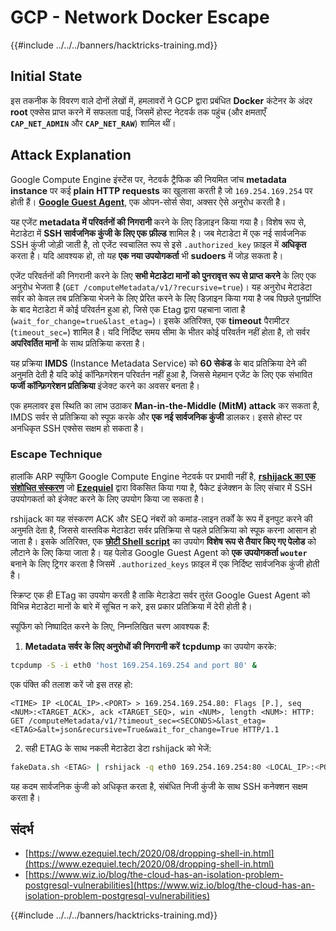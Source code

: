 # GCP - Network Docker Escape

{{#include ../../../banners/hacktricks-training.md}}

## Initial State

इस तकनीक के विवरण वाले दोनों लेखों में, हमलावरों ने GCP द्वारा प्रबंधित **Docker** कंटेनर के अंदर **root** एक्सेस प्राप्त करने में सफलता पाई, जिसमें होस्ट नेटवर्क तक पहुंच (और क्षमताएँ **`CAP_NET_ADMIN`** और **`CAP_NET_RAW`**) शामिल थीं।

## Attack Explanation

Google Compute Engine इंस्टेंस पर, नेटवर्क ट्रैफिक की नियमित जांच **metadata instance** पर कई **plain HTTP requests** का खुलासा करती है जो `169.254.169.254` पर होती हैं। [**Google Guest Agent**](https://github.com/GoogleCloudPlatform/guest-agent), एक ओपन-सोर्स सेवा, अक्सर ऐसे अनुरोध करती है।

यह एजेंट **metadata में परिवर्तनों की निगरानी** करने के लिए डिज़ाइन किया गया है। विशेष रूप से, मेटाडेटा में **SSH सार्वजनिक कुंजी के लिए एक फ़ील्ड** शामिल है। जब मेटाडेटा में एक नई सार्वजनिक SSH कुंजी जोड़ी जाती है, तो एजेंट स्वचालित रूप से इसे `.authorized_key` फ़ाइल में **अधिकृत** करता है। यदि आवश्यक हो, तो यह **एक नया उपयोगकर्ता** भी **sudoers** में जोड़ सकता है।

एजेंट परिवर्तनों की निगरानी करने के लिए **सभी मेटाडेटा मानों को पुनरावृत्त रूप से प्राप्त करने** के लिए एक अनुरोध भेजता है (`GET /computeMetadata/v1/?recursive=true`)। यह अनुरोध मेटाडेटा सर्वर को केवल तब प्रतिक्रिया भेजने के लिए प्रेरित करने के लिए डिज़ाइन किया गया है जब पिछले पुनर्प्राप्ति के बाद मेटाडेटा में कोई परिवर्तन हुआ हो, जिसे एक Etag द्वारा पहचाना जाता है (`wait_for_change=true&last_etag=`)। इसके अतिरिक्त, एक **timeout** पैरामीटर (`timeout_sec=`) शामिल है। यदि निर्दिष्ट समय सीमा के भीतर कोई परिवर्तन नहीं होता है, तो सर्वर **अपरिवर्तित मानों** के साथ प्रतिक्रिया करता है।

यह प्रक्रिया **IMDS** (Instance Metadata Service) को **60 सेकंड** के बाद प्रतिक्रिया देने की अनुमति देती है यदि कोई कॉन्फ़िगरेशन परिवर्तन नहीं हुआ है, जिससे मेहमान एजेंट के लिए एक संभावित **फर्जी कॉन्फ़िगरेशन प्रतिक्रिया** इंजेक्ट करने का अवसर बनता है।

एक हमलावर इस स्थिति का लाभ उठाकर **Man-in-the-Middle (MitM) attack** कर सकता है, IMDS सर्वर से प्रतिक्रिया को स्पूफ करके और **एक नई सार्वजनिक कुंजी** डालकर। इससे होस्ट पर अनधिकृत SSH एक्सेस सक्षम हो सकता है।

### Escape Technique

हालांकि ARP स्पूफिंग Google Compute Engine नेटवर्क पर प्रभावी नहीं है, [**rshijack का एक संशोधित संस्करण**](https://github.com/ezequielpereira/rshijack) जो [**Ezequiel**](https://www.ezequiel.tech/2020/08/dropping-shell-in.html) द्वारा विकसित किया गया है, पैकेट इंजेक्शन के लिए संचार में SSH उपयोगकर्ता को इंजेक्ट करने के लिए उपयोग किया जा सकता है।

rshijack का यह संस्करण ACK और SEQ नंबरों को कमांड-लाइन तर्कों के रूप में इनपुट करने की अनुमति देता है, जिससे वास्तविक मेटाडेटा सर्वर प्रतिक्रिया से पहले प्रतिक्रिया को स्पूफ करना आसान हो जाता है। इसके अतिरिक्त, एक [**छोटी Shell script**](https://gist.github.com/ezequielpereira/914c2aae463409e785071213b059f96c#file-fakedata-sh) का उपयोग **विशेष रूप से तैयार किए गए पेलोड** को लौटाने के लिए किया जाता है। यह पेलोड Google Guest Agent को **एक उपयोगकर्ता `wouter`** बनाने के लिए ट्रिगर करता है जिसमें `.authorized_keys` फ़ाइल में एक निर्दिष्ट सार्वजनिक कुंजी होती है।

स्क्रिप्ट एक ही ETag का उपयोग करती है ताकि मेटाडेटा सर्वर तुरंत Google Guest Agent को विभिन्न मेटाडेटा मानों के बारे में सूचित न करे, इस प्रकार प्रतिक्रिया में देरी होती है।

स्पूफिंग को निष्पादित करने के लिए, निम्नलिखित चरण आवश्यक हैं:

1. **Metadata सर्वर के लिए अनुरोधों की निगरानी करें** **tcpdump** का उपयोग करके:
```bash
tcpdump -S -i eth0 'host 169.254.169.254 and port 80' &
```
एक पंक्ति की तलाश करें जो इस तरह हो:
```
<TIME> IP <LOCAL_IP>.<PORT> > 169.254.169.254.80: Flags [P.], seq <NUM>:<TARGET_ACK>, ack <TARGET_SEQ>, win <NUM>, length <NUM>: HTTP: GET /computeMetadata/v1/?timeout_sec=<SECONDS>&last_etag=<ETAG>&alt=json&recursive=True&wait_for_change=True HTTP/1.1
```
2. सही ETAG के साथ नकली मेटाडेटा डेटा rshijack को भेजें:
```bash
fakeData.sh <ETAG> | rshijack -q eth0 169.254.169.254:80 <LOCAL_IP>:<PORT> <TARGET_SEQ> <TARGET_ACK>; ssh -i id_rsa -o StrictHostKeyChecking=no wouter@localhost
```
यह कदम सार्वजनिक कुंजी को अधिकृत करता है, संबंधित निजी कुंजी के साथ SSH कनेक्शन सक्षम करता है।

## संदर्भ

- [https://www.ezequiel.tech/2020/08/dropping-shell-in.html](https://www.ezequiel.tech/2020/08/dropping-shell-in.html)
- [https://www.wiz.io/blog/the-cloud-has-an-isolation-problem-postgresql-vulnerabilities](https://www.wiz.io/blog/the-cloud-has-an-isolation-problem-postgresql-vulnerabilities)

{{#include ../../../banners/hacktricks-training.md}}
